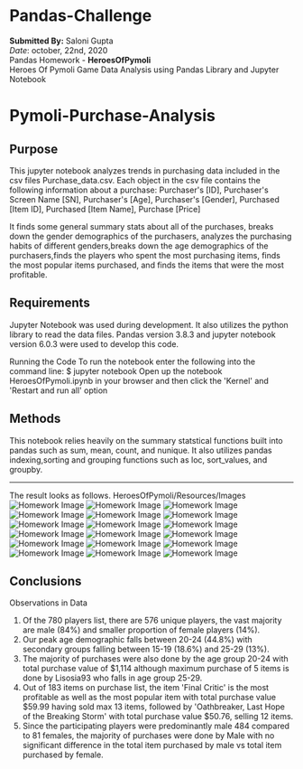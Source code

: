 # Pandas-Challenge
**Submitted By:** Saloni Gupta\
_Date_: october, 22nd, 2020\
Pandas Homework - **HeroesOfPymoli** <br/>
Heroes Of Pymoli Game Data Analysis using Pandas Library and Jupyter Notebook

# Pymoli-Purchase-Analysis <br/>
## Purpose <br/>
This jupyter notebook analyzes trends in purchasing data included in the csv files Purchase_data.csv.
Each object in the csv file contains the following information about a purchase:
Purchaser's [ID],
Purchaser's Screen Name [SN],
Purchaser's [Age],
Purchaser's [Gender],
Purchased [Item ID],
Purchased [Item Name],
Purchase [Price]

It finds some general summary stats about all of the purchases, breaks down the gender demographics of the purchasers, analyzes the purchasing habits of different genders,breaks down the age demographics of the purchasers,finds the players who spent the most purchasing items, finds the most popular items purchased, and finds the items that were the most profitable.

## Requirements <br/>
Jupyter Notebook was used during development. It also utilizes the python library to read the data files. Pandas version 3.8.3 and jupyter notebook version 6.0.3 were used to develop this code.

Running the Code To run the notebook enter the following into the command line: $ jupyter notebook Open up the notebook HeroesOfPymoli.ipynb in your browser and then click the 'Kernel' and 'Restart and run all' option

## Methods <br/>
This notebook relies heavily on the summary statstical functions built into pandas such as sum, mean, count, and nunique. It also utilizes pandas indexing,sorting and grouping functions such as loc, sort_values, and groupby.

**************************************
The result looks as follows.
HeroesOfPymoli/Resources/Images
![Homework Image](./HeroesOfPymoli/Resources/Images/Image1.PNG)
![Homework Image](./HeroesOfPymoli/Resources/Images/Image2.PNG)
![Homework Image](./HeroesOfPymoli/Resources/Images/Image3.PNG)
![Homework Image](./HeroesOfPymoli/Resources/Images/Image4.PNG)
![Homework Image](./HeroesOfPymoli/Resources/Images/Image5.PNG)
![Homework Image](./HeroesOfPymoli/Resources/Images/Image6.PNG)
![Homework Image](./HeroesOfPymoli/Resources/Images/Image7.PNG)
![Homework Image](./HeroesOfPymoli/Resources/Images/Image8.PNG)
![Homework Image](./HeroesOfPymoli/Resources/Images/Image9.PNG)
![Homework Image](./HeroesOfPymoli/Resources/Images/Image10.PNG)
![Homework Image](./HeroesOfPymoli/Resources/Images/Image11.PNG)
![Homework Image](./HeroesOfPymoli/Resources/Images/Image12.PNG)
![Homework Image](./HeroesOfPymoli/Resources/Images/Image13.PNG)
![Homework Image](./HeroesOfPymoli/Resources/Images/Image14.PNG)
![Homework Image](./HeroesOfPymoli/Resources/Images/Image15.PNG)
![Homework Image](./HeroesOfPymoli/Resources/Images/Image16.PNG)
![Homework Image](./HeroesOfPymoli/Resources/Images/Image17.PNG)
![Homework Image](./HeroesOfPymoli/Resources/Images/Image18.PNG)

## Conclusions <br/>
Observations in Data <br/>
1) Of the 780 players list, there are 576 unique players, the vast majority are male (84%) and smaller proportion of female players (14%).
2) Our peak age demographic falls between 20-24 (44.8%) with secondary groups falling between 15-19 (18.6%) and 25-29 (13%).
3) The majority of purchases were also done by the age group 20-24 with total purchase value of $1,114 although maximum purchase of 5 items is done by Lisosia93 who falls in age group 25-29.
4) Out of 183 items on purchase list, the item 'Final Critic' is the most profitable as well as the most popular item with total purchase value $59.99 having sold max 13 items, followed by 'Oathbreaker, Last Hope of the Breaking Storm' with total purchase value $50.76, selling 12 items.
5) Since the participating players were predominantly male 484 compared to 81 females, the majority of purchases were done by Male with no significant difference in the total item purchased by male vs total item purchased by female.

